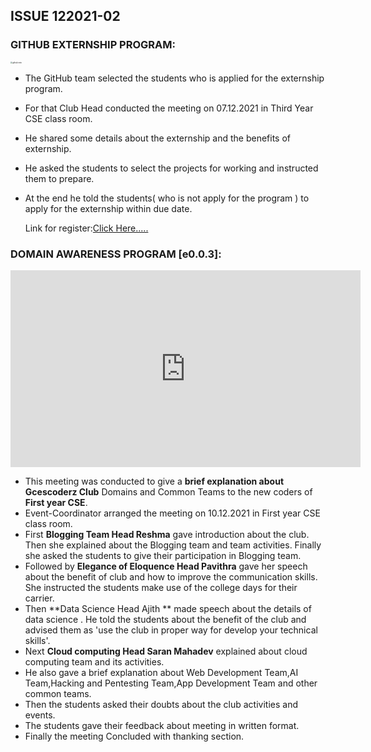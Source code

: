 ## ISSUE 122021-02

### GITHUB EXTERNSHIP PROGRAM:

<img src="https://i.imgur.com/esaufMG.jpg" alt="github intro" style="zoom:20%;"/>

- The GitHub team selected the students who is applied for the externship program.

- For that Club Head conducted the meeting on 07.12.2021 in Third Year CSE class room.

- He shared some details about the externship and  the benefits of externship.

- He asked  the students to select the projects for working and instructed  them to prepare.

- At the end he told the students( who is not apply for the program ) to apply for the externship within  due date.

  Link for register:[Click Here.....](https://externship.github.in/)

  

### DOMAIN AWARENESS PROGRAM [e0.0.3]:

<iframe width="560" height="315" src="https://www.youtube.com/embed/H_YnNGt86gA" title="YouTube video player" frameborder="0" allow="accelerometer; autoplay; clipboard-write; encrypted-media; gyroscope; picture-in-picture" allowfullscreen></iframe>

- This meeting was conducted to give a **brief explanation about Gcescoderz Club** Domains and Common Teams to the new coders of **First year CSE**.
- Event-Coordinator arranged the meeting on 10.12.2021 in First year CSE class room.
- First **Blogging Team Head Reshma** gave introduction about the club. Then she explained about the Blogging team and team activities. Finally she asked the students to give their  participation in   Blogging team.
- Followed by **Elegance of Eloquence Head Pavithra** gave her speech about the benefit of club and how to improve the communication skills. She instructed the students make use of the college days for their carrier.
- Then **Data Science Head Ajith ** made speech about the details of data science . He told the students about the benefit of the club and advised them as 'use the club in proper way for develop your technical skills'.
- Next **Cloud computing Head Saran Mahadev** explained about cloud computing team and its activities.
- He also gave a brief explanation about Web Development Team,AI Team,Hacking and Pentesting Team,App Development Team and other common teams.
- Then the students asked their doubts about the club activities and events.
- The students gave their feedback about meeting  in written format.
- Finally the meeting Concluded with thanking section.

